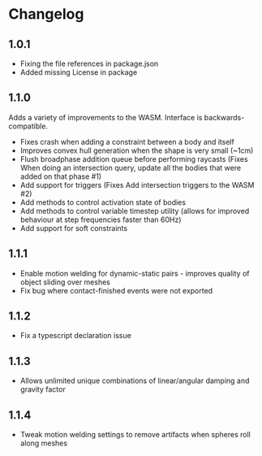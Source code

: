 # Changelog

## 1.0.1

- Fixing the file references in package.json
- Added missing License in package

## 1.1.0

Adds a variety of improvements to the WASM. Interface is backwards-compatible.

- Fixes crash when adding a constraint between a body and itself
- Improves convex hull generation when the shape is very small (~1cm)
- Flush broadphase addition queue before performing raycasts (Fixes When doing an intersection query, update all the bodies that were added on that phase #1)
- Add support for triggers (Fixes Add intersection triggers to the WASM #2)
- Add methods to control activation state of bodies
- Add methods to control variable timestep utility (allows for improved behaviour at step frequencies faster than 60Hz)
- Add support for soft constraints

## 1.1.1

- Enable motion welding for dynamic-static pairs - improves quality of object sliding over meshes
- Fix bug where contact-finished events were not exported

## 1.1.2

- Fix a typescript declaration issue

## 1.1.3

- Allows unlimited unique combinations of linear/angular damping and gravity factor

## 1.1.4

- Tweak motion welding settings to remove artifacts when spheres roll along meshes
